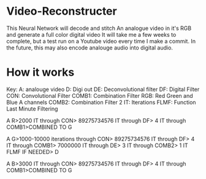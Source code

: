 # Video-Reconstructer
This Neural Network will decode and stitch An analogue video in it's RGB and generate a full color digital video 
It will take me a few weeks to complete, but a test run on a Youtube video every time I make a commit. In the future, this may also encode analouge audio into digital audio.
# How it works
Key: 
A: analouge video
D: Digi out
DE: Deconvolutional filter
DF: Digital Filter
CON: Convolutional Filter
COMB1: Combination Filter
RGB: Red Green and Blue A channels
COMB2: Combination Filter 2
IT: Iterations
FLMF: Function Last Minute Filtering

 A R>2000 IT through CON> 89275734576 IT through DF> 4 IT through COMB1>COMBINED TO G
 
 A G>1000-10000 iterations through CON> 89275734576 IT through DF> 4 IT through COMB1> 7000000 IT through DE> 3 IT through COMB2> 1 IT
 FLMF IF NEEDED> D
 
 A B>3000 IT through CON> 89275734576 IT through DF> 4 IT through COMB1>COMBINED TO G

 
